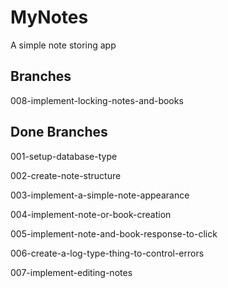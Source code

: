 # MyNotes
A simple note storing app

## Branches

008-implement-locking-notes-and-books

## Done Branches

001-setup-database-type

002-create-note-structure

003-implement-a-simple-note-appearance

004-implement-note-or-book-creation

005-implement-note-and-book-response-to-click

006-create-a-log-type-thing-to-control-errors

007-implement-editing-notes
